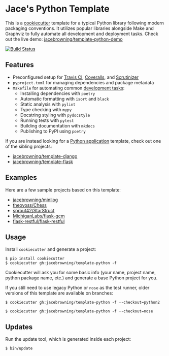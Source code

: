 # Jace's Python Template

This is a [cookiecutter](https://github.com/audreyr/cookiecutter) template for a typical Python library following modern packaging conventions. It utilizes popular libraries alongside Make and Graphviz to fully automate all development and deployment tasks. Check out the live demo: [jacebrowning/template-python-demo](https://github.com/jacebrowning/template-python-demo)

[![Build Status](https://img.shields.io/travis/jacebrowning/template-python/master.svg)](https://travis-ci.org/jacebrowning/template-python)

## Features

* Preconfigured setup for [Travis CI](https://travis-ci.org/), [Coveralls](https://coveralls.io/), and [Scrutinizer](https://scrutinizer-ci.com/)
* `pyproject.toml` for managing dependencies and package metadata
* `Makefile` for automating common [development tasks](https://github.com/jacebrowning/template-python/blob/master/%7B%7Bcookiecutter.project_name%7D%7D/CONTRIBUTING.md):
    - Installing dependencies with `poetry`
    - Automatic formatting with `isort` and `black`
    - Static analysis with `pylint`
    - Type checking with `mypy`
    - Docstring styling with `pydocstyle`
    - Running tests with `pytest`
    - Building documentation with `mkdocs`
    - Publishing to PyPI using `poetry`

If you are instead looking for a [Python application](https://caremad.io/posts/2013/07/setup-vs-requirement/) template, check out one of the sibling projects:

* [jacebrowning/template-django](https://github.com/jacebrowning/template-django)
* [jacebrowning/template-flask](https://github.com/jacebrowning/template-flask)

## Examples

Here are a few sample projects based on this template:

* [jacebrowning/minilog](https://github.com/jacebrowning/minilog)
* [theovoss/Chess](https://github.com/theovoss/Chess)
* [sprout42/StarStruct](https://github.com/sprout42/StarStruct)
* [MichiganLabs/flask-gcm](https://github.com/MichiganLabs/flask-gcm)
* [flask-restful/flask-restful](https://github.com/flask-restful/flask-restful)

## Usage

Install `cookiecutter` and generate a project:

```
$ pip install cookiecutter
$ cookiecutter gh:jacebrowning/template-python -f
```

Cookiecutter will ask you for some basic info (your name, project name, python package name, etc.) and generate a base Python project for you.

If you still need to use legacy Python or `nose` as the test runner, older versions of this template are available on branches:

```
$ cookiecutter gh:jacebrowning/template-python -f --checkout=python2

$ cookiecutter gh:jacebrowning/template-python -f --checkout=nose
```

## Updates

Run the update tool, which is generated inside each project:

```
$ bin/update
```
